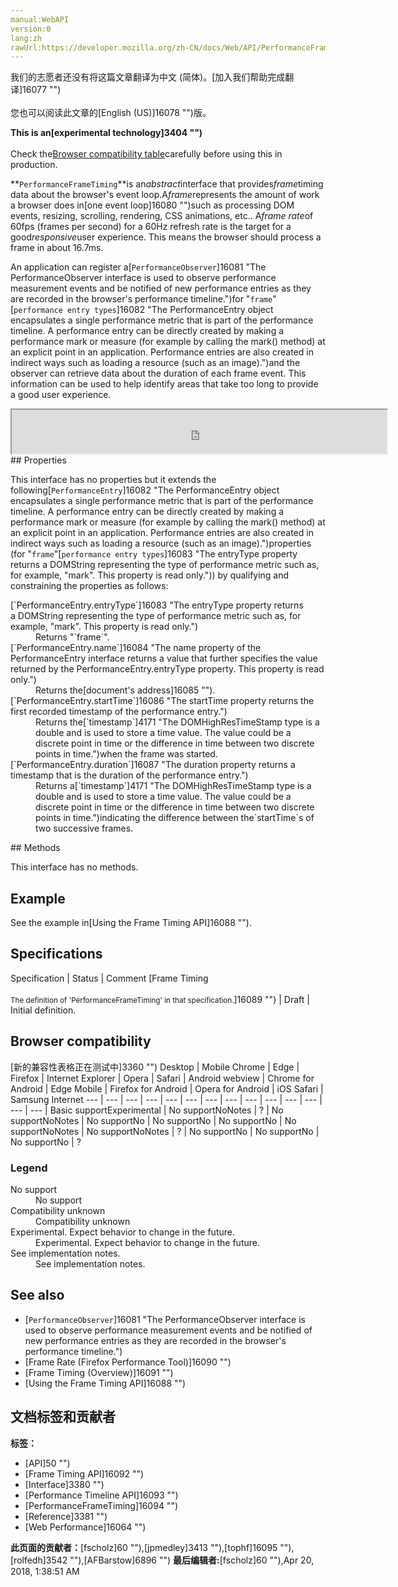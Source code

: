 ```yaml
---
manual:WebAPI
version:0
lang:zh
rawUrl:https://developer.mozilla.org/zh-CN/docs/Web/API/PerformanceFrameTiming
---
```




<bdi>我们的志愿者还没有将这篇文章翻译为<bdi>中文 (简体)</bdi>。[加入我们帮助完成翻译]16077 "")<br></br>您也可以阅读此文章的[English (US)]16078 "")版。</bdi>






**This is an[experimental technology]3404 "")**<br></br>Check the[Browser compatibility table](%2989#Browser_compatibility "")carefully before using this in production.




**`PerformanceFrameTiming`**is an<em>abstract</em>interface that provides<em>frame</em>timing data about the browser&#39;s event loop.A<em>frame</em>represents the amount of work a browser does in[one event loop]16080 "")such as processing DOM events, resizing, scrolling, rendering, CSS animations, etc.. A<em>frame rate</em>of 60fps (frames per second) for a 60Hz refresh rate is the target for a good<em>responsive</em>user experience. This means the browser should process a frame in about 16.7ms.



An application can register a[`PerformanceObserver`]16081 "The PerformanceObserver interface is used to observe performance measurement events and be notified of new performance entries as they are recorded in the browser's performance timeline.")for &quot;`frame`&quot;[`performance entry types`]16082 "The PerformanceEntry object encapsulates a single performance metric that is part of the performance timeline. A performance entry can be directly created by making a performance mark or measure (for example by calling the mark() method) at an explicit point in an application. Performance entries are also created in indirect ways such as loading a resource (such as an image).")and the observer can retrieve data about the duration of each frame event. This information can be used to help identify areas that take too long to provide a good user experience.

<iframe src='https://mdn.mozillademos.org/en-US/docs/Web/API/PerformanceFrameTiming$samples/inheritance_diagram?revision=1375589' width='600' height='70'></iframe>
## Properties<a name="Properties"></a>


This interface has no properties but it extends the following[`PerformanceEntry`]16082 "The PerformanceEntry object encapsulates a single performance metric that is part of the performance timeline. A performance entry can be directly created by making a performance mark or measure (for example by calling the mark() method) at an explicit point in an application. Performance entries are also created in indirect ways such as loading a resource (such as an image).")properties (for &quot;`frame`&quot;[`performance entry types`]16083 "The entryType property returns a DOMString representing the type of performance metric such as, for example, "mark". This property is read only.")) by qualifying and constraining the properties as follows:

<dl><dt>[`PerformanceEntry.entryType`]16083 "The entryType property returns a DOMString representing the type of performance metric such as, for example, "mark". This property is read only.")</dt><dd>Returns &quot;`frame`&quot;.</dd><dt>[`PerformanceEntry.name`]16084 "The name property of the PerformanceEntry interface returns a value that further specifies the value returned by the PerformanceEntry.entryType property. This property is read only.")</dt><dd>Returns the[document&#39;s address]16085 "").</dd><dt>[`PerformanceEntry.startTime`]16086 "The startTime property returns the first recorded timestamp of the performance entry.")</dt><dd>Returns the[`timestamp`]4171 "The DOMHighResTimeStamp type is a double and is used to store a time value. The value could be a discrete point in time or the difference in time between two discrete points in time.")when the frame was started.</dd><dt>[`PerformanceEntry.duration`]16087 "The duration property returns a timestamp that is the duration of the performance entry.")</dt><dd>Returns a[`timestamp`]4171 "The DOMHighResTimeStamp type is a double and is used to store a time value. The value could be a discrete point in time or the difference in time between two discrete points in time.")indicating the difference between the`startTime`s of two successive frames.</dd></dl>
## Methods<a name="Methods"></a>


This interface has no methods.


## Example<a name="Example"></a>


See the example in[Using the Frame Timing API]16088 "").


## Specifications<a name="Specifications"></a>
Specification | Status | Comment 
[Frame Timing<br></br><small>The definition of &#39;PerformanceFrameTiming&#39; in that specification.</small>]16089 "") | Draft | Initial definition. 


## Browser compatibility<a name="Browser_compatibility"></a>
[新的兼容性表格正在测试中<i></i>]3360 "")
<abbr>Desktop<i></i></abbr> | <abbr>Mobile<i></i></abbr> 
<abbr>Chrome<i></i></abbr> | <abbr>Edge<i></i></abbr> | <abbr>Firefox<i></i></abbr> | <abbr>Internet Explorer<i></i></abbr> | <abbr>Opera<i></i></abbr> | <abbr>Safari<i></i></abbr> | <abbr>Android webview<i></i></abbr> | <abbr>Chrome for Android<i></i></abbr> | <abbr>Edge Mobile<i></i></abbr> | <abbr>Firefox for Android<i></i></abbr> | <abbr>Opera for Android<i></i></abbr> | <abbr>iOS Safari<i></i></abbr> | <abbr>Samsung Internet<i></i></abbr> 
 ---  |  ---  |  ---  |  ---  |  ---  |  ---  |  ---  |  ---  |  ---  |  ---  |  ---  |  ---  |  ---  |  ---  | 
Basic support<abbr>Experimental<i></i></abbr> | <abbr>No support</abbr>No<abbr>Notes<i></i></abbr> | <abbr>?</abbr> | <abbr>No support</abbr>No<abbr>Notes<i></i></abbr> | <abbr>No support</abbr>No | <abbr>No support</abbr>No | <abbr>No support</abbr>No | <abbr>No support</abbr>No<abbr>Notes<i></i></abbr> | <abbr>No support</abbr>No<abbr>Notes<i></i></abbr> | <abbr>?</abbr> | <abbr>No support</abbr>No | <abbr>No support</abbr>No | <abbr>No support</abbr>No | <abbr>?</abbr> 


### Legend<a name="Legend"></a>
<dl><dt><abbr>No support</abbr></dt><dd>No support</dd><dt><abbr>Compatibility unknown</abbr></dt><dd>Compatibility unknown</dd><dt><abbr>Experimental. Expect behavior to change in the future.<i></i></abbr></dt><dd>Experimental. Expect behavior to change in the future.</dd><dt><abbr>See implementation notes.<i></i></abbr></dt><dd>See implementation notes.</dd></dl>


## See also<a name="See_also"></a>

* [`PerformanceObserver`]16081 "The PerformanceObserver interface is used to observe performance measurement events and be notified of new performance entries as they are recorded in the browser's performance timeline.")
* [Frame Rate (Firefox Performance Tool)]16090 "")
* [Frame Timing (Overview)]16091 "")
* [Using the Frame Timing API]16088 "")



## 文档标签和贡献者
**标签：**
* [API]50 "")
* [Frame Timing API]16092 "")
* [Interface]3380 "")
* [Performance Timeline API]16093 "")
* [PerformanceFrameTiming]16094 "")
* [Reference]3381 "")
* [Web Performance]16064 "")

**此页面的贡献者：**[fscholz]60 ""),[jpmedley]3413 ""),[tophf]16095 ""),[rolfedh]3542 ""),[AFBarstow]6896 "")
**最后编辑者:**[fscholz]60 ""),<time>Apr 20, 2018, 1:38:51 AM</time>


